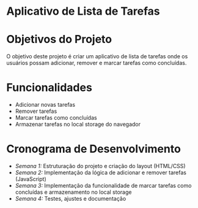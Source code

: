 # Aplicativo de Lista de Tarefas

# Objetivos do Projeto
O objetivo deste projeto é criar um aplicativo de lista de tarefas onde os usuários possam adicionar, remover e marcar tarefas como concluídas.

# Funcionalidades
- Adicionar novas tarefas
- Remover tarefas
- Marcar tarefas como concluídas
- Armazenar tarefas no local storage do navegador

# Cronograma de Desenvolvimento
- *Semana 1:* Estruturação do projeto e criação do layout (HTML/CSS)
- *Semana 2:* Implementação da lógica de adicionar e remover tarefas (JavaScript)
- *Semana 3:* Implementação da funcionalidade de marcar tarefas como concluídas e armazenamento no local storage
- *Semana 4:* Testes, ajustes e documentação